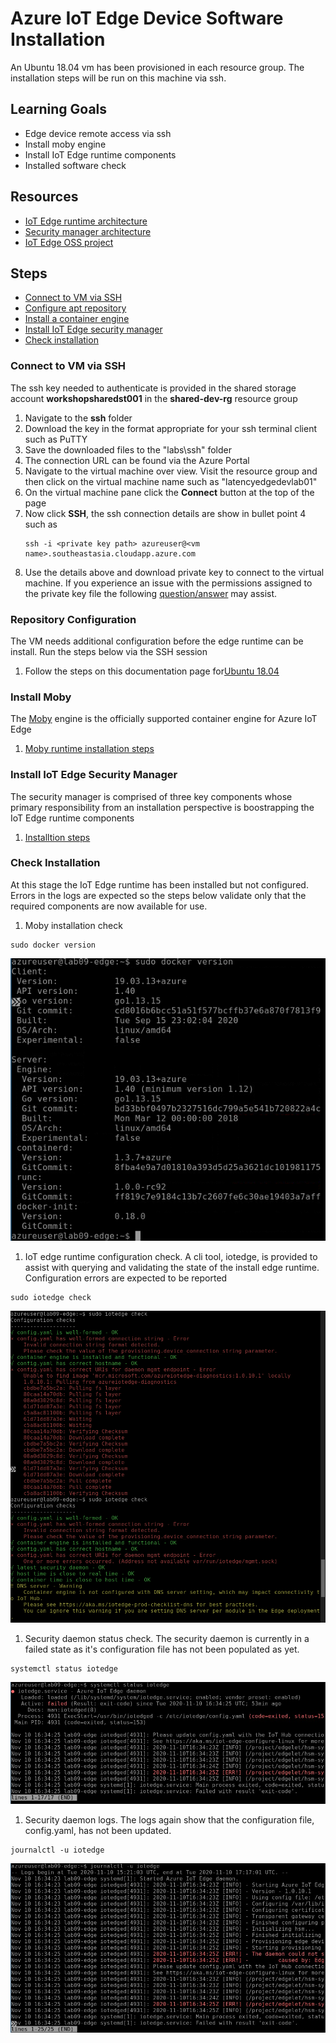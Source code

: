 # Azure IoT Edge Device Software Installation
An Ubuntu 18.04 vm has been provisioned in each resource group. The installation steps will be run on this machine via ssh.  

## Learning Goals
* Edge device remote access via ssh  
* Install moby engine
* Install IoT Edge runtime components
* Installed software check

## Resources
* [IoT Edge runtime architecture](https://docs.microsoft.com/en-us/azure/iot-edge/iot-edge-runtime)
* [Security manager architecture](https://docs.microsoft.com/en-us/azure/iot-edge/iot-edge-security-manager)
* [IoT Edge OSS project](https://github.com/Azure/iotedge)

## Steps
* [Connect to VM via SSH](#connect-to-vm-via-ssh)
* [Configure apt repository](#repository-configuration)
* [Install a container engine](#install-moby)
* [Install IoT Edge security manager](#install-iot-edge-security-manager)
* [Check installation](#check-installation)


### Connect to VM via SSH
The ssh key needed to authenticate is provided in the shared storage account **workshopsharedst001** in the **shared-dev-rg** resource group
1. Navigate to the **ssh** folder
1. Download the key in the format appropriate for your ssh terminal client such as PuTTY 
1. Save the downloaded files to the "labs\ssh" folder
1. The connection URL can be found via the Azure Portal
1. Navigate to the virtual machine over view. Visit the resource group and then click on the virtual machine name such as "latencyedgedevlab01"
1. On the virtual machine pane click the **Connect** button at the top of the page
1. Now click **SSH**, the ssh connection details are show in bullet point 4 such as
   ```
   ssh -i <private key path> azureuser@<vm name>.southeastasia.cloudapp.azure.com
   ```
1. Use the details above and download private key to connect to the virtual machine. If you experience an issue with the permissions assigned to the private key file the following [question/answer](https://superuser.com/questions/1296024/windows-ssh-permissions-for-private-key-are-too-open) may assist.  


### Repository Configuration
The VM needs additional configuration before the edge runtime can be install. Run the steps below via the SSH session
1. Follow the steps on this documentation page for[Ubuntu 18.04](https://docs.microsoft.com/en-us/azure/iot-edge/how-to-install-iot-edge?tabs=linux#prerequisites)

### Install Moby
The [Moby](https://mobyproject.org/) engine is the  officially supported container engine for Azure IoT Edge
1. [Moby runtime installation steps](https://docs.microsoft.com/en-us/azure/iot-edge/how-to-install-iot-edge?tabs=linux#install-a-container-engine) 

### Install IoT Edge Security Manager
The security manager is comprised of three key components whose primary responsibility from an installation perspective is boostrapping the IoT Edge runtime components
1. [Installtion steps](https://docs.microsoft.com/en-us/azure/iot-edge/how-to-install-iot-edge?tabs=linux#install-the-iot-edge-security-daemon)

### Check Installation
At this stage the IoT Edge runtime has been installed but not configured. Errors in the logs are expected so the steps below validate only that the required components are now available for use.
1. Moby installation check
```
sudo docker version
```
![Moby Version](assets/moby-version.png)
1. IoT edge runtime configuration check. A cli tool, iotedge, is provided to assist with querying and validating the state of the install edge runtime. Configuration errors are expected to be reported
```
sudo iotedge check
```
![iotedge check](assets/iotedge-check.png)
1. Security daemon status check. The security daemon is currently in a failed state as it's configuration file has not been populated as yet.
```
systemctl status iotedge
```
![systemctl status](assets/systemctl-iotedge.png)
1. Security daemon logs. The logs again show that the configuration file, config.yaml, has not been updated.
```
journalctl -u iotedge
```
![journalctl status](assets/journalctl-iotedge.png)